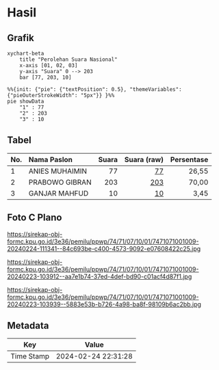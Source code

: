 # Hasil

## Grafik

```mermaid
xychart-beta
    title "Perolehan Suara Nasional"
    x-axis [01, 02, 03]
    y-axis "Suara" 0 --> 203
    bar [77, 203, 10]
```

```mermaid
%%{init: {"pie": {"textPosition": 0.5}, "themeVariables": {"pieOuterStrokeWidth": "5px"}} }%%
pie showData
    "1" : 77
    "2" : 203
    "3" : 10
```

## Tabel

| No. | Nama Paslon    | Suara | Suara (raw) | Persentase |
|:--- |:-------------- | -----:| -----------:| ----------:|
| 1   | ANIES MUHAIMIN | 77    | [77][p-1]   | 26,55      |
| 2   | PRABOWO GIBRAN | 203   | [203][p-2]  | 70,00      |
| 3   | GANJAR MAHFUD  | 10    | [10][p-3]   | 3,45       |


[p-1]: https://github.com/gigit-pemilu/pemilu-2024/blob/main/pilpres/hitung-suara/sub/74-sulawesi-tenggara/sub/71-kota-kendari/sub/07-wua-wua/sub/1001-wua-wua/sub/009-tps/sub/paslon-1.txt
[p-2]: https://github.com/gigit-pemilu/pemilu-2024/blob/main/pilpres/hitung-suara/sub/74-sulawesi-tenggara/sub/71-kota-kendari/sub/07-wua-wua/sub/1001-wua-wua/sub/009-tps/sub/paslon-2.txt
[p-3]: https://github.com/gigit-pemilu/pemilu-2024/blob/main/pilpres/hitung-suara/sub/74-sulawesi-tenggara/sub/71-kota-kendari/sub/07-wua-wua/sub/1001-wua-wua/sub/009-tps/sub/paslon-3.txt

## Foto C Plano

https://sirekap-obj-formc.kpu.go.id/3e36/pemilu/ppwp/74/71/07/10/01/7471071001009-20240224-111341--84c693be-c400-4573-9092-e07608422c25.jpg

https://sirekap-obj-formc.kpu.go.id/3e36/pemilu/ppwp/74/71/07/10/01/7471071001009-20240223-103912--aa7e1b74-37ed-4def-bd90-c01acf4d87f1.jpg

https://sirekap-obj-formc.kpu.go.id/3e36/pemilu/ppwp/74/71/07/10/01/7471071001009-20240223-103939--5883e53b-b726-4a98-ba8f-98109b6ac2bb.jpg


## Metadata

| Key        | Value               |
| ---------- | ------------------- |
| Time Stamp | 2024-02-24 22:31:28 |



